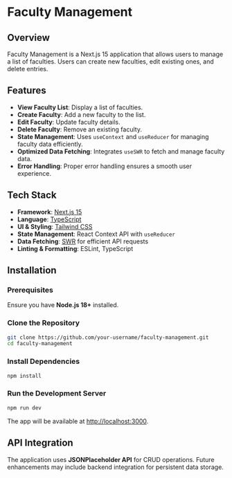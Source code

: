 # Faculty Management

## Overview
Faculty Management is a Next.js 15 application that allows users to manage a list of faculties. Users can create new faculties, edit existing ones, and delete entries.

## Features
- **View Faculty List**: Display a list of faculties.
- **Create Faculty**: Add a new faculty to the list.
- **Edit Faculty**: Update faculty details.
- **Delete Faculty**: Remove an existing faculty.
- **State Management**: Uses `useContext` and `useReducer` for managing faculty data efficiently.
- **Optimized Data Fetching**: Integrates `useSWR` to fetch and manage faculty data.
- **Error Handling**: Proper error handling ensures a smooth user experience.

## Tech Stack
- **Framework**: [Next.js 15](https://nextjs.org/)
- **Language**: [TypeScript](https://www.typescriptlang.org/)
- **UI & Styling**: [Tailwind CSS](https://tailwindcss.com/)
- **State Management**: React Context API with `useReducer`
- **Data Fetching**: [SWR](https://swr.vercel.app/) for efficient API requests
- **Linting & Formatting**: ESLint, TypeScript

## Installation
### Prerequisites
Ensure you have **Node.js 18+** installed.

### Clone the Repository
```sh
git clone https://github.com/your-username/faculty-management.git
cd faculty-management
```

### Install Dependencies
```sh
npm install
```

### Run the Development Server
```sh
npm run dev
```
The app will be available at [http://localhost:3000](http://localhost:3000).

## API Integration
The application uses **JSONPlaceholder API** for CRUD operations. Future enhancements may include backend integration for persistent data storage.